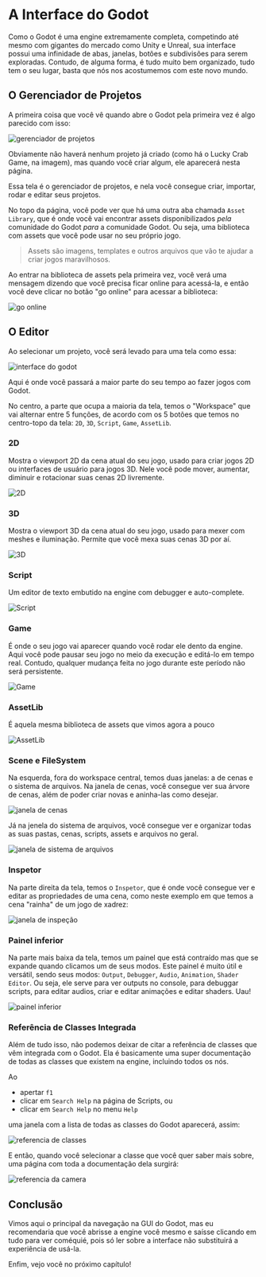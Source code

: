 # A Interface do Godot

Como o Godot é uma engine extremamente completa, competindo até mesmo com gigantes do mercado como Unity e Unreal, sua interface possui uma infinidade de abas, janelas, botões e subdivisões para serem exploradas. Contudo, de alguma forma, é tudo muito bem organizado, tudo tem o seu lugar, basta que nós nos acostumemos com este novo mundo.

## O Gerenciador de Projetos

A primeira coisa que você vê quando abre o Godot pela primeira vez é algo parecido com isso:

![gerenciador de projetos](../assets/primeira_vista_godot.png)

Obviamente não haverá nenhum projeto já criado (como há o Lucky Crab Game, na imagem), mas quando você criar algum, ele aparecerá nesta página.

Essa tela é o gerenciador de projetos, e nela você consegue criar, importar, rodar e editar seus projetos.

No topo da página, você pode ver que há uma outra aba chamada `Asset Library`, que é onde você vai encontrar assets disponibilizados *pela* comunidade do Godot *para* a comunidade Godot. Ou seja, uma biblioteca com assets que você pode usar no seu próprio jogo.

> Assets são imagens, templates e outros arquivos que vão te ajudar a criar jogos maravilhosos.

Ao entrar na biblioteca de assets pela primeira vez, você verá uma mensagem dizendo que você precisa ficar online para acessá-la, e então você deve clicar no botão "go online" para acessar a biblioteca:

![go online](../assets/go_online_godot.png)

## O Editor

Ao selecionar um projeto, você será levado para uma tela como essa:

![interface do godot](../assets/interface_godot.png) 

Aqui é onde você passará a maior parte do seu tempo ao fazer jogos com Godot.

No centro, a parte que ocupa a maioria da tela, temos o "Workspace" que vai alternar entre 5 funções, de acordo com os 5 botões que temos no centro-topo da tela: `2D`, `3D`, `Script`, `Game`, `AssetLib`.

### 2D

Mostra o viewport 2D da cena atual do seu jogo, usado para criar jogos 2D ou interfaces de usuário para jogos 3D. Nele você pode mover, aumentar, diminuir e rotacionar suas cenas 2D livremente.

![2D](https://docs.godotengine.org/en/stable/_images/editor_intro_workspace_2d.webp)

### 3D

Mostra o viewport 3D da cena atual do seu jogo, usado para mexer com meshes e iluminação. Permite que você mexa suas cenas 3D por aí.

![3D](https://docs.godotengine.org/en/stable/_images/editor_intro_workspace_3d.webp)

### Script

Um editor de texto embutido na engine com debugger e auto-complete.

![Script](https://docs.godotengine.org/en/stable/_images/editor_intro_workspace_script.webp)

### Game

É onde o seu jogo vai aparecer quando você rodar ele dento da engine. Aqui você pode pausar seu jogo no meio da execução e editá-lo em tempo real. Contudo, qualquer mudança feita no jogo durante este período não será persistente.

![Game](https://docs.godotengine.org/en/stable/_images/editor_intro_workspace_game.webp)

### AssetLib

É aquela mesma biblioteca de assets que vimos agora a pouco

![AssetLib](https://docs.godotengine.org/en/stable/_images/editor_intro_workspace_assetlib.webp)

### Scene e FileSystem

Na esquerda, fora do workspace central, temos duas janelas: a de cenas e o sistema de arquivos. Na janela de cenas, você consegue ver sua árvore de cenas, além de poder criar novas e aninha-las como desejar.

![janela de cenas](../assets/janela_cenas_godot.png)

Já na jenela do sistema de arquivos, você consegue ver e organizar todas as suas pastas, cenas, scripts, assets e arquivos no geral. 

![janela de sistema de arquivos](../assets/janela_fs_godot.png)

### Inspetor

Na parte direita da tela, temos o `Inspetor`, que é onde você consegue ver e editar as propriedades de uma cena, como neste exemplo em que temos a cena "rainha" de um jogo de xadrez:

![janela de inspeção](../assets/janela_inspetor_godot.png)

### Painel inferior

Na parte mais baixa da tela, temos um painel que está contraído mas que se expande quando clicamos um de seus modos. Este painel é muito útil e versátil, sendo seus modos: `Output`, `Debugger`, `Audio`, `Animation`, `Shader Editor`. Ou seja, ele serve para ver outputs no console, para debuggar scripts, para editar audios, criar e editar animações e editar shaders. Uau!

![painel inferior](../assets/painel_baixo_godot.png)

### Referência de Classes Integrada

Além de tudo isso, não podemos deixar de citar a referência de classes que vêm integrada com o Godot. Ela é basicamente uma super documentação de todas as classes que existem na engine, incluindo todos os nós.

Ao

- apertar `f1`
- clicar em `Search Help` na página de Scripts, ou
- clicar em `Search Help` no menu `Help`

uma janela com a lista de todas as classes do Godot aparecerá, assim:

![referencia de classes](../assets/referencia_classes_godot.png)

E então, quando você selecionar a classe que você quer saber mais sobre, uma página com toda a documentação dela surgirá:

![referencia da camera](../assets/referencia_camera_godot.png)

## Conclusão

Vimos aqui o principal da navegação na GUI do Godot, mas eu recomendaria que você abrisse a engine você mesmo e saísse clicando em tudo para ver coméquié, pois só ler sobre a interface não substituirá a experiência de usá-la.

Enfim, vejo você no próximo capítulo!